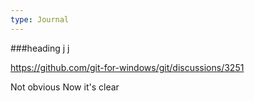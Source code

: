 ```yaml
---
type: Journal
---
```


###heading  j  j 

https://github.com/git-for-windows/git/discussions/3251

Not obvious
Now it's clear
